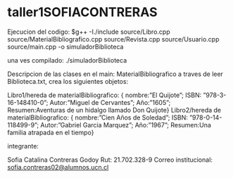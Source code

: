# taller1SOFIACONTRERAS

Ejecucion del codigo:
$g++ -I./include source/Libro.cpp source/MaterialBibliografico.cpp source/Revista.cpp source/Usuario.cpp source/main.cpp -o simuladorBiblioteca


una ves compilado: ./simuladorBiblioteca

Descripcion de las clases en el main:
MaterialBibliografico a traves de leer Biblioteca.txt, crea los siguientes objetos:

Libro1/hereda de materialBibliografico: { nombre:”El Quijote”; ISBN: ”978-3-16-148410-0”; Autor:”Miguel de Cervantes”; Año:”1605”; Resumen:Aventuras de un hidalgo llamado Don Quijote}
Libro2/hereda de materialBibliografico: { nombre:”Cien Años de Soledad”; ISBN: ”978-0-14-118499-9”; Autor:”Gabriel Garcia Marquez”; Año:”1967”; Resumen:Una familia atrapada en el tiempo}




integrante:

Sofia Catalina Contreras Godoy
Rut: 21.702.328-9 
Correo institucional: sofia.contreras02@alumnos.ucn.cl
